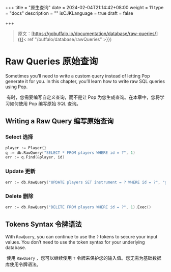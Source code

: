 +++
title = "原生查询"
date = 2024-02-04T21:14:42+08:00
weight = 11
type = "docs"
description = ""
isCJKLanguage = true
draft = false

+++

> 原文：[https://gobuffalo.io/documentation/database/raw-queries/]({{< ref "/buffalo/database/rawQueries" >}})

# Raw Queries 原始查询 

Sometimes you’ll need to write a custom query instead of letting Pop generate it for you. In this chapter, you’ll learn how to write raw SQL queries using Pop.

​	有时，您需要编写自定义查询，而不是让 Pop 为您生成查询。在本章中，您将学习如何使用 Pop 编写原始 SQL 查询。

## Writing a Raw Query 编写原始查询 

### Select 选择 

```go
player := Player{}
q := db.RawQuery("SELECT * FROM players WHERE id = ?", 1)
err := q.Find(&player, id)
```

### Update 更新 

```go
err := db.RawQuery("UPDATE players SET instrument = ? WHERE id = ?", "guitar", 1).Exec()
```

### Delete 删除 

```go
err := db.RawQuery("DELETE FROM players WHERE id = ?", 1).Exec()
```

## Tokens Syntax 令牌语法 

With `RawQuery`, you can continue to use the `?` tokens to secure your input values. You don’t need to use the token syntax for your underlying database.

​	使用 `RawQuery` ，您可以继续使用 `?` 令牌来保护您的输入值。您无需为基础数据库使用令牌语法。
